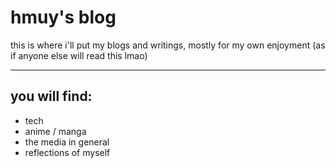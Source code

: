 # hmuy's blog

this is where i'll put my blogs and writings, mostly for my own enjoyment (as if anyone else will read this lmao)

---

## you will find:
- tech
- anime / manga
- the media in general
- reflections of myself